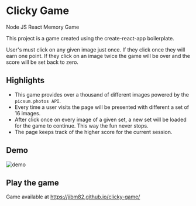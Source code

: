 # Clicky Game

Node JS React Memory Game

This project is a game created using the create-react-app boilerplate.

User's must click on any given image just once. If they click once they will earn one point. If they click on an image twice the game will be over and the score will be set back to zero.

## Highlights
- This game provides over a thousand of different images powered by the `picsum.photos API`.
- Every time a user visits the page will be presented with different a set of 16 images.
- After click once on every image of a given set, a new set will be loaded for the game to continue. This way the fun never stops.
- The page keeps track of the higher score for the current session.

## Demo
![demo](https://github.com/jibm82/clicky-game/blob/master/public/assets/img/clicky-game.gif?raw=true)

## Play the game
Game available at https://jibm82.github.io/clicky-game/
